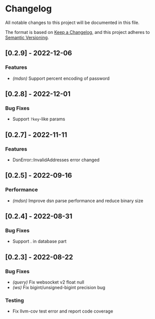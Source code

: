 # Changelog

All notable changes to this project will be documented in this file.


The format is based on [Keep a Changelog](https://keepachangelog.com/en/1.0.0/),
and this project adheres to [Semantic Versioning](https://semver.org/spec/v2.0.0.html).
## [0.2.9] - 2022-12-06

### Features

- *(mdsn)* Support percent encoding of password

## [0.2.8] - 2022-12-01

### Bug Fixes
- Support `?key`-like params


## [0.2.7] - 2022-11-11

### Features
- DsnError::InvalidAddresses error changed


## [0.2.5] - 2022-09-16

### Performance

- *(mdsn)* Improve dsn parse performance and reduce binary size

## [0.2.4] - 2022-08-31

### Bug Fixes
- Support . in database part


## [0.2.3] - 2022-08-22

### Bug Fixes

- *(query)* Fix websocket v2 float null
- *(ws)* Fix bigint/unsigned-bigint precision bug

### Testing
- Fix llvm-cov test error and report code coverage


